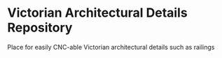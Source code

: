 # Victorian Architectural Details Repository

Place for easily CNC-able Victorian architectural details such as railings  